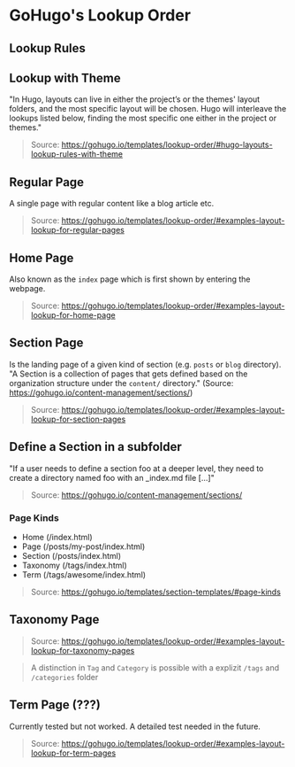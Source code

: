 # GoHugo's Lookup Order

## Lookup Rules

## Lookup with Theme
"In Hugo, layouts can live in either the project’s or the themes' layout folders,
and the most specific layout will be chosen.
Hugo will interleave the lookups listed below,
finding the most specific one either in the project or themes."

> Source: https://gohugo.io/templates/lookup-order/#hugo-layouts-lookup-rules-with-theme

## Regular Page

A single page with regular content like a blog article etc.

> Source: https://gohugo.io/templates/lookup-order/#examples-layout-lookup-for-regular-pages

## Home Page

Also known as the `index` page which is first shown by entering the webpage.

> Source: https://gohugo.io/templates/lookup-order/#examples-layout-lookup-for-home-page

## Section Page

Is the landing page of a given kind of section (e.g. `posts` or `blog` directory).
"A Section is a collection of pages that gets defined based on the organization structure under the `content/` directory."
(Source: https://gohugo.io/content-management/sections/)

> Source: https://gohugo.io/templates/lookup-order/#examples-layout-lookup-for-section-pages

## Define a Section in a subfolder

"If a user needs to define a section foo at a deeper level, they need to create a directory named foo with an _index.md file [...]"

> Source: https://gohugo.io/content-management/sections/

### Page Kinds

- Home (/index.html)
- Page (/posts/my-post/index.html)
- Section (/posts/index.html)
- Taxonomy (/tags/index.html)
- Term (/tags/awesome/index.html)

> Source: https://gohugo.io/templates/section-templates/#page-kinds


## Taxonomy Page

> Source: https://gohugo.io/templates/lookup-order/#examples-layout-lookup-for-taxonomy-pages

> A distinction in `Tag` and `Category` is possible with a explizit `/tags` and `/categories` folder

## Term Page (???)

Currently tested but not worked.
A detailed test needed in the future.

> Source: https://gohugo.io/templates/lookup-order/#examples-layout-lookup-for-term-pages